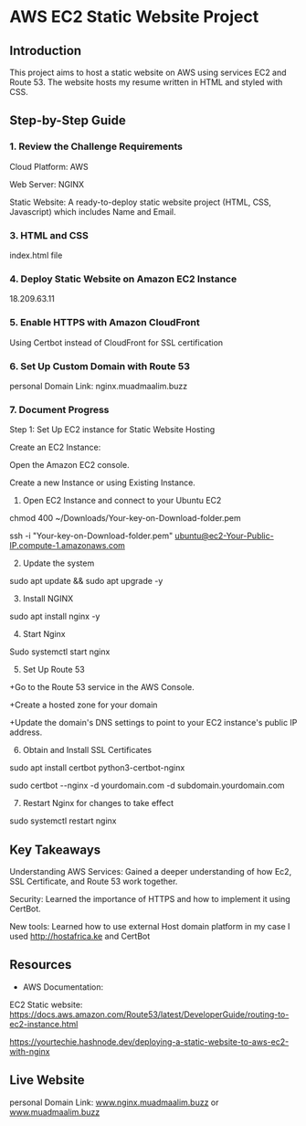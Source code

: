
# AWS EC2 Static Website Project

## Introduction
This project aims to host a static website on AWS using services EC2 and Route 53. The website hosts my resume written in HTML and styled with CSS. 

## Step-by-Step Guide

### 1. Review the Challenge Requirements

Cloud Platform: AWS 

Web Server: NGINX

Static Website: A ready-to-deploy static website project (HTML, CSS, Javascript) which includes Name and Email.

### 3. HTML and CSS
index.html file

### 4. Deploy Static Website on Amazon EC2 Instance
18.209.63.11

### 5. Enable HTTPS with Amazon CloudFront
Using Certbot instead of CloudFront for SSL certification 

### 6. Set Up Custom Domain with Route 53
personal Domain Link: nginx.muadmaalim.buzz

### 7. Document Progress
Step 1: Set Up EC2 instance for Static Website Hosting

Create an  EC2 Instance:

Open the Amazon EC2 console.

Create a new Instance or using Existing Instance.

1) Open EC2 Instance and connect to your Ubuntu EC2  

chmod 400 ~/Downloads/Your-key-on-Download-folder.pem

ssh -i "Your-key-on-Download-folder.pem" ubuntu@ec2-Your-Public-IP.compute-1.amazonaws.com

2) Update the system

sudo apt update && sudo apt upgrade -y

3) Install NGINX

sudo apt install nginx -y

4) Start Nginx

Sudo systemctl start nginx

5) Set Up Route 53  

+Go to the Route 53 service in the AWS Console. 

+Create a hosted zone for your domain

+Update the domain's DNS settings to point to your EC2 instance's public IP address.

6) Obtain and Install SSL Certificates 

sudo apt install certbot python3-certbot-nginx

sudo certbot --nginx -d yourdomain.com -d subdomain.yourdomain.com

7) Restart Nginx  for changes to take effect 

sudo systemctl restart nginx

## Key Takeaways
Understanding AWS Services: Gained a deeper understanding of how Ec2, SSL Certificate, and Route 53 work together.

Security: Learned the importance of HTTPS and how to implement it using CertBot.

New tools: Learned how to use external Host domain platform in my case I used http://hostafrica.ke and CertBot

## Resources
- AWS Documentation:

EC2 Static website: 
https://docs.aws.amazon.com/Route53/latest/DeveloperGuide/routing-to-ec2-instance.html

https://yourtechie.hashnode.dev/deploying-a-static-website-to-aws-ec2-with-nginx

## Live Website

personal Domain Link: 
www.nginx.muadmaalim.buzz  or
www.muadmaalim.buzz

